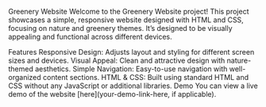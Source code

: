 Greenery Website
Welcome to the Greenery Website project! This project showcases a simple, responsive website designed with HTML and CSS, focusing on nature and greenery themes. It’s designed to be visually appealing and functional across different devices.

Features
Responsive Design: Adjusts layout and styling for different screen sizes and devices.
Visual Appeal: Clean and attractive design with nature-themed aesthetics.
Simple Navigation: Easy-to-use navigation with well-organized content sections.
HTML & CSS: Built using standard HTML and CSS without any JavaScript or additional libraries.
Demo
You can view a live demo of the website [here](your-demo-link-here, if applicable).
